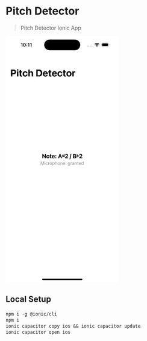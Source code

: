 # Pitch Detector

> Pitch Detector Ionic App

<img src="./ss.png" width="300">

## Local Setup

```
npm i -g @ionic/cli
npm i
ionic capacitor copy ios && ionic capacitor update
ionic capacitor open ios
```
